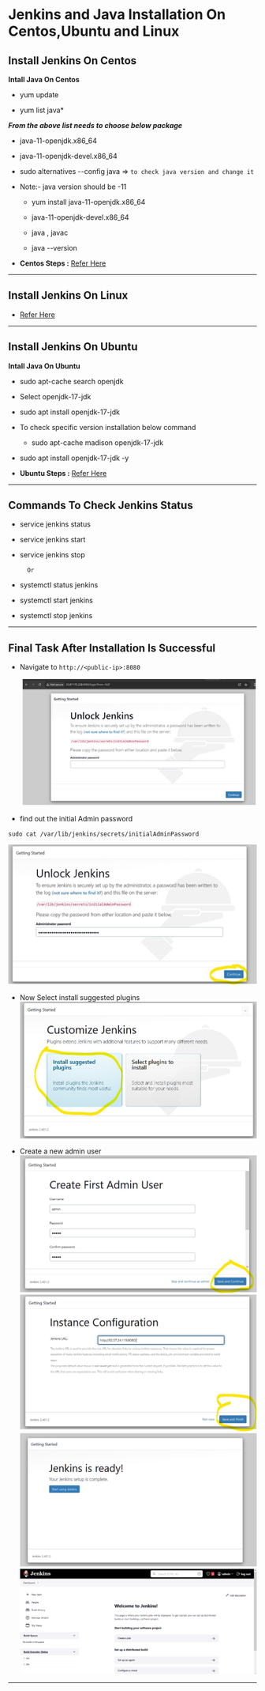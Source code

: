 # Jenkins and Java Installation On Centos,Ubuntu and Linux 

## Install Jenkins On Centos

**Intall Java On Centos**

* yum update

* yum list java*

***From the above list needs to choose below package***

* java-11-openjdk.x86_64

* java-11-openjdk-devel.x86_64

* sudo alternatives --config java  => `to check java version and change it` 

* Note:- java version should be -11

  * yum install java-11-openjdk.x86_64      
  
  * java-11-openjdk-devel.x86_64

   * java , javac
   * java --version

* **Centos Steps :** [Refer Here](https://www.jenkins.io/download/)

---

## Install Jenkins On Linux

* [Refer Here](https://www.jenkins.io/doc/book/installing/linux/)

---

## Install Jenkins On Ubuntu 

**Intall Java On Ubuntu**

* sudo apt-cache search openjdk
* Select openjdk-17-jdk
* sudo apt install openjdk-17-jdk
* To check specific version installation below command
  * sudo apt-cache madison openjdk-17-jdk
* sudo apt install openjdk-17-jdk -y 
  
* **Ubuntu Steps :** [Refer Here](https://www.jenkins.io/doc/book/installing/linux/#debianubuntu)

---

## Commands To Check Jenkins Status

* service jenkins status
* service jenkins start
* service jenkins stop

        Or 

* systemctl status jenkins
* systemctl start jenkins
* systemctl stop jenkins
---

## Final Task After Installation Is Successful

* Navigate to `http://<public-ip>:8080`

  ![Preview](./Images/jenkins.png)

* find out the initial Admin password
``` 
sudo cat /var/lib/jenkins/secrets/initialAdminPassword
```
![Preview](./Images/jenkins1.png.jpg)

* Now Select install suggested plugins
![Preview](./Images/jenkins2.png.jpg)

* Create a new admin user
![Preview](./Images/jenkins3.png.jpg)
![Preview](./Images/jenkins4.png.jpg)
![Preview](./Images/jenkins5.png)
![Preview](./Images/jenkins6.png)

---

